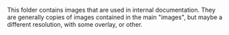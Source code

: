 This folder contains images that are used in internal documentation. They are generally copies of images contained in the main "images",
but maybe a different resolution, with some overlay, or other.
